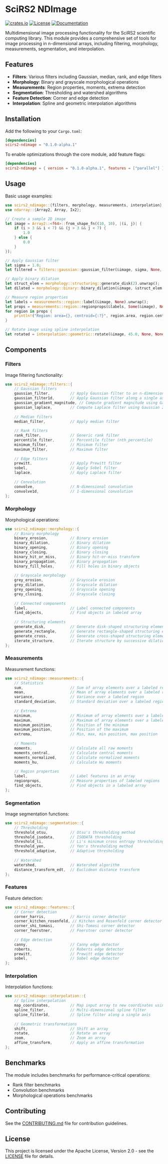 # SciRS2 NDImage

[![crates.io](https://img.shields.io/crates/v/scirs2-ndimage.svg)](https://crates.io/crates/scirs2-ndimage)
[![License](https://img.shields.io/crates/l/scirs2-ndimage.svg)](../LICENSE)
[![Documentation](https://img.shields.io/docsrs/scirs2-ndimage)](https://docs.rs/scirs2-ndimage)

Multidimensional image processing functionality for the SciRS2 scientific computing library. This module provides a comprehensive set of tools for image processing in n-dimensional arrays, including filtering, morphology, measurements, segmentation, and interpolation.

## Features

- **Filters**: Various filters including Gaussian, median, rank, and edge filters
- **Morphology**: Binary and grayscale morphological operations
- **Measurements**: Region properties, moments, extrema detection
- **Segmentation**: Thresholding and watershed algorithms
- **Feature Detection**: Corner and edge detection
- **Interpolation**: Spline and geometric interpolation algorithms

## Installation

Add the following to your `Cargo.toml`:

```toml
[dependencies]
scirs2-ndimage = "0.1.0-alpha.1"
```

To enable optimizations through the core module, add feature flags:

```toml
[dependencies]
scirs2-ndimage = { version = "0.1.0-alpha.1", features = ["parallel"] }
```

## Usage

Basic usage examples:

```rust
use scirs2_ndimage::{filters, morphology, measurements, interpolation};
use ndarray::{Array2, Array, Ix2};

// Create a sample 2D image
let image = Array2::<f64>::from_shape_fn((10, 10), |(i, j)| {
    if (i > 3 && i < 7) && (j > 3 && j < 7) {
        1.0
    } else {
        0.0
    }
});

// Apply Gaussian filter
let sigma = 1.0;
let filtered = filters::gaussian::gaussian_filter(&image, sigma, None, None).unwrap();

// Apply binary dilation
let struct_elem = morphology::structuring::generate_disk(2).unwrap();
let dilated = morphology::binary::binary_dilation(&image, &struct_elem, None, None).unwrap();

// Measure region properties
let labels = measurements::region::label(&image, None).unwrap();
let props = measurements::region::regionprops(&labels, Some(&image), None).unwrap();
for region in props {
    println!("Region: area={}, centroid={:?}", region.area, region.centroid);
}

// Rotate image using spline interpolation
let rotated = interpolation::geometric::rotate(&image, 45.0, None, None, None, None).unwrap();
```

## Components

### Filters

Image filtering functionality:

```rust
use scirs2_ndimage::filters::{
    // Gaussian filters
    gaussian_filter,         // Apply Gaussian filter to an n-dimensional array
    gaussian_filter1d,       // Apply Gaussian filter along a single axis
    gaussian_gradient_magnitude, // Compute gradient magnitude using Gaussian derivatives
    gaussian_laplace,        // Compute Laplace filter using Gaussian 2nd derivatives
    
    // Median filters
    median_filter,           // Apply median filter
    
    // Rank filters
    rank_filter,             // Generic rank filter
    percentile_filter,       // Percentile filter (nth_percentile)
    minimum_filter,          // Minimum filter
    maximum_filter,          // Maximum filter
    
    // Edge filters
    prewitt,                 // Apply Prewitt filter
    sobel,                   // Apply Sobel filter
    laplace,                 // Apply Laplace filter
    
    // Convolution
    convolve,                // N-dimensional convolution
    convolve1d,              // 1-dimensional convolution
};
```

### Morphology

Morphological operations:

```rust
use scirs2_ndimage::morphology::{
    // Binary morphology
    binary_erosion,          // Binary erosion
    binary_dilation,         // Binary dilation
    binary_opening,          // Binary opening
    binary_closing,          // Binary closing
    binary_hit_or_miss,      // Binary hit-or-miss transform
    binary_propagation,      // Binary propagation
    binary_fill_holes,       // Fill holes in binary objects
    
    // Grayscale morphology
    grey_erosion,            // Grayscale erosion
    grey_dilation,           // Grayscale dilation
    grey_opening,            // Grayscale opening
    grey_closing,            // Grayscale closing
    
    // Connected components
    label,                   // Label connected components
    find_objects,            // Find objects in labeled array
    
    // Structuring elements
    generate_disk,           // Generate disk-shaped structuring element
    generate_rectangle,      // Generate rectangle-shaped structuring element
    generate_cross,          // Generate cross-shaped structuring element
    iterate_structure,       // Iterate structure by successive dilations
};
```

### Measurements

Measurement functions:

```rust
use scirs2_ndimage::measurements::{
    // Statistics
    sum,                     // Sum of array elements over a labeled region
    mean,                    // Mean of array elements over a labeled region
    variance,                // Variance over a labeled region
    standard_deviation,      // Standard deviation over a labeled region
    
    // Extrema
    minimum,                 // Minimum of array elements over a labeled region
    maximum,                 // Maximum of array elements over a labeled region
    minimum_position,        // Position of the minimum
    maximum_position,        // Position of the maximum
    extrema,                 // Min, max, min position, max position
    
    // Moments
    moments,                 // Calculate all raw moments
    moments_central,         // Calculate central moments
    moments_normalized,      // Calculate normalized moments
    moments_hu,              // Calculate Hu moments
    
    // Region properties
    label,                   // Label features in an array
    regionprops,             // Measure properties of labeled regions
    find_objects,            // Find objects in a labeled array
};
```

### Segmentation

Image segmentation functions:

```rust
use scirs2_ndimage::segmentation::{
    // Thresholding
    threshold_otsu,          // Otsu's thresholding method
    threshold_isodata,       // ISODATA thresholding
    threshold_li,            // Li's minimum cross entropy thresholding
    threshold_yen,           // Yen's thresholding method
    threshold_adaptive,      // Adaptive thresholding
    
    // Watershed
    watershed,               // Watershed algorithm
    distance_transform_edt,  // Euclidean distance transform
};
```

### Features

Feature detection:

```rust
use scirs2_ndimage::features::{
    // Corner detection
    corner_harris,           // Harris corner detector
    corner_kitchen_rosenfeld, // Kitchen and Rosenfeld corner detector
    corner_shi_tomasi,       // Shi-Tomasi corner detector
    corner_foerstner,        // Foerstner corner detector
    
    // Edge detection
    canny,                   // Canny edge detector
    roberts,                 // Roberts edge detector
    prewitt,                 // Prewitt edge detector
    sobel,                   // Sobel edge detector
};
```

### Interpolation

Interpolation functions:

```rust
use scirs2_ndimage::interpolation::{
    // Spline interpolation
    map_coordinates,         // Map input array to new coordinates using interpolation
    spline_filter,           // Multi-dimensional spline filter
    spline_filter1d,         // Spline filter along a single axis
    
    // Geometric transformations
    shift,                   // Shift an array
    rotate,                  // Rotate an array
    zoom,                    // Zoom an array
    affine_transform,        // Apply an affine transformation
};
```

## Benchmarks

The module includes benchmarks for performance-critical operations:

- Rank filter benchmarks
- Convolution benchmarks
- Morphological operations benchmarks

## Contributing

See the [CONTRIBUTING.md](../CONTRIBUTING.md) file for contribution guidelines.

## License

This project is licensed under the Apache License, Version 2.0 - see the [LICENSE](../LICENSE) file for details.